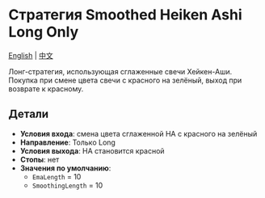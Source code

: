 # Стратегия Smoothed Heiken Ashi Long Only
[English](README.md) | [中文](README_cn.md)

Лонг-стратегия, использующая сглаженные свечи Хейкен-Аши. Покупка при смене цвета свечи с красного на зелёный, выход при возврате к красному.

## Детали

- **Условия входа**: смена цвета сглаженной HA с красного на зелёный
- **Направление**: Только Long
- **Условия выхода**: HA становится красной
- **Стопы**: нет
- **Значения по умолчанию**:
  - `EmaLength` = 10
  - `SmoothingLength` = 10
